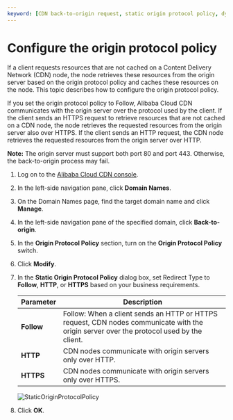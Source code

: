 ```yaml
---
keyword: [CDN back-to-origin request, static origin protocol policy, dynamic origin protocol policy]
---
```


# Configure the origin protocol policy

If a client requests resources that are not cached on a Content Delivery Network \(CDN\) node, the node retrieves these resources from the origin server based on the origin protocol policy and caches these resources on the node. This topic describes how to configure the origin protocol policy.

If you set the origin protocol policy to Follow, Alibaba Cloud CDN communicates with the origin server over the protocol used by the client. If the client sends an HTTPS request to retrieve resources that are not cached on a CDN node, the node retrieves the requested resources from the origin server also over HTTPS. If the client sends an HTTP request, the CDN node retrieves the requested resources from the origin server over HTTP.

**Note:** The origin server must support both port 80 and port 443. Otherwise, the back-to-origin process may fail.

1.  Log on to the [Alibaba Cloud CDN console](https://cdn.console.aliyun.com).

2.  In the left-side navigation pane, click **Domain Names**.

3.  On the Domain Names page, find the target domain name and click **Manage**.

4.  In the left-side navigation pane of the specified domain, click **Back-to-origin**.

5.  In the **Origin Protocol Policy** section, turn on the **Origin Protocol Policy** switch.

6.  Click **Modify**.

7.  In the **Static Origin Protocol Policy** dialog box, set Redirect Type to **Follow**, **HTTP**, or **HTTPS** based on your business requirements.

    |Parameter|Description|
    |---------|-----------|
    |**Follow**|Follow: When a client sends an HTTP or HTTPS request, CDN nodes communicate with the origin server over the protocol used by the client.|
    |**HTTP**|CDN nodes communicate with origin servers only over HTTP.|
    |**HTTPS**|CDN nodes communicate with origin servers only over HTTPS.|

    ![StaticOriginProtocolPolicy](https://static-aliyun-doc.oss-accelerate.aliyuncs.com/assets/img/en-US/6415034061/p178536.png)

8.  Click **OK**.


